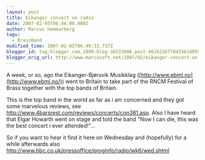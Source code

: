 ```yaml
---
layout: post
title: Eikanger concert on radio
date: 2007-02-05T06:44:00.000Z
author: Marcus Hammarberg
tags:
  - BrassBand
modified_time: 2007-02-05T06:49:33.737Z
blogger_id: tag:blogger.com,1999:blog-36533086.post-8616226778455634059
blogger_orig_url: http://www.marcusoft.net/2007/02/eikanger-concert-on-radio.html
---
```


A
week, or so, ago the Eikanger-Bjørsvik Musikklag
([http://www.ebml.no](http://www.ebml.no/)) went to Britain to take part
of the RNCM Festival of Brass together with the top bands of Britain.

This is the top band in the world as far as i am concerned and they got
some marvelous reviews, see
<http://www.4barsrest.com/reviews/concerts/con381.asp>. Also I have
heard that Elgar Howarth went on stage and told the band "Now I can die,
this was the best concert i ever attended!"...

So if you want to hear it find it here on Wednesday and (hopefully) for
a while afterwards also
<http://www.bbc.co.uk/pressoffice/proginfo/radio/wk6/wed.shtml>
